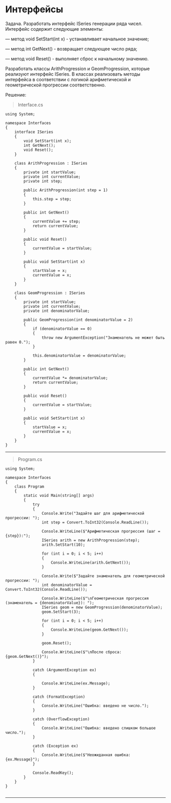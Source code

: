 # Интерфейсы

Задача. Разработать интерфейс ISeries генерации ряда чисел. Интерфейс содержит следующие элементы:

— метод void SetStart(int x) - устанавливает начальное значение;

— метод int GetNext() - возвращает следующее число ряда;

— метод void Reset() - выполняет сброс к начальному значению.

Разработать классы ArithProgression и GeomProgression, которые реализуют интерфейс ISeries. В классах реализовать методы интерфейса в соответствии с логикой арифметической и геометрической прогрессии соответственно.

Решение:
> Interface.cs
```
using System;

namespace Interfaces
{
    interface ISeries
    {
        void SetStart(int x);
        int GetNext();
        void Reset();
    }

    class ArithProgression : ISeries
    {
        private int startValue;
        private int currentValue;
        private int step;

        public ArithProgression(int step = 1)
        {
            this.step = step;
        }

        public int GetNext()
        {
            currentValue += step;
            return currentValue;
        }

        public void Reset()
        {
            currentValue = startValue;
        }

        public void SetStart(int x)
        {
            startValue = x;
            currentValue = x;
        }
    }

    class GeomProgression : ISeries
    {
        private int startValue;
        private int currentValue;
        private int denominatorValue;

        public GeomProgression(int denominatorValue = 2)
        {
            if (denominatorValue == 0)
            {
                throw new ArgumentException("Знаменатель не может быть равен 0.");
            }

            this.denominatorValue = denominatorValue;
        }

        public int GetNext()
        {
            currentValue *= denominatorValue;
            return currentValue;
        }

        public void Reset()
        {
            currentValue = startValue;
        }

        public void SetStart(int x)
        {
            startValue = x;
            currentValue = x;
        }
    }
}
```
___
> Program.cs
```
using System;

namespace Interfaces
{
    class Program
    {
        static void Main(string[] args)
        {
            try
            {
                Console.Write("Задайте шаг для арифметической прогрессии: ");
                int step = Convert.ToInt32(Console.ReadLine());

                Console.WriteLine($"Арифметическая прогрессия (шаг = {step}):");
                ISeries arith = new ArithProgression(step);
                arith.SetStart(10);

                for (int i = 0; i < 5; i++)
                {
                    Console.WriteLine(arith.GetNext());
                }

                Console.Write($"Задайте знаменатель для геометрической прогрессии: ");
                int denominatorValue = Convert.ToInt32(Console.ReadLine());

                Console.WriteLine($"\nГеометрическая прогрессия (знаменатель = {denominatorValue}): ");
                ISeries geom = new GeomProgression(denominatorValue);
                geom.SetStart(3);

                for (int i = 0; i < 5; i++)
                {
                    Console.WriteLine(geom.GetNext());
                }

                geom.Reset();

                Console.WriteLine($"\nПосле сброса: {geom.GetNext()}");
            }

            catch (ArgumentException ex)
            {

                Console.WriteLine(ex.Message);
            }

            catch (FormatException)
            {
                Console.WriteLine("Ошибка: введено не число.");
            }

            catch (OverflowException)
            {
                Console.WriteLine("Ошибка: введено слишком большое число.");
            }

            catch (Exception ex)
            {
                Console.WriteLine($"Неожиданная ошибка: {ex.Message}");
            }

            Console.ReadKey();
        }
    }
}


```
___

